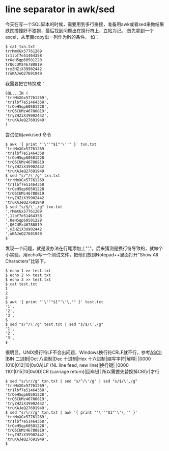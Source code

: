 line separator in awk/sed
===
今天在写一个SQL脚本的时候，需要用到多行拼接，准备用awk或者sed来做结果跌跌撞撞好不狼狈，最后找到问题出在换行符上，立帖为记。
首先拿到一个excel，从里面copy出一列作为IN的条件。
如：
```
$ cat txn.txt
trrMmXGx57761269
tr1lbf7e51464358
trOeH5qp60501228
trQ6CUMz46780819
tryZHZiX39902442
truKAJeQ27691949
```
我需要把它转换成：
```
SQL...IN (
'trrMmXGx57761269',
'tr1lbf7e51464358',
'trOeH5qp60501228',
'trQ6CUMz46780819',
'tryZHZiX39902442',
'truKAJeQ27691949'
)
```
尝试使用awk/sed 命令
```
$ awk '{ print "'\''"$1"'\''" }' txn.txt
'trrMmXGx57761269
'tr1lbf7e51464358
'trOeH5qp60501228
'trQ6CUMz46780819
'tryZHZiX39902442
'truKAJeQ27691949
$ sed "s/^/\'/g" txn.txt
'trrMmXGx57761269
'tr1lbf7e51464358
'trOeH5qp60501228
'trQ6CUMz46780819
'tryZHZiX39902442
'truKAJeQ27691949
$ sed "s/$/\',/g" txn.txt
',rMmXGx57761269
',1lbf7e51464358
',OeH5qp60501228
',Q6CUMz46780819
',yZHZiX39902442
',uKAJeQ27691949
$
```
发现一个问题，就是没办法在行尾添加上"',"。后来猜测是换行符导致的，就做个小实验，用echo写一个测试文件，把他们放到Notepad++里面打开"Show All Characters"比较下。
```
$ echo 1 >> test.txt
$ echo 2 >> test.txt
$ echo 3 >> test.txt
$ cat test.txt
1
2
3
$ awk '{ print "'\''"$1"'\'\,'" }' test.txt
'1',
'2',
'3',
$
$ sed "s/^/\'/g" test.txt | sed "s/$/\',/g"
'1',
'2',
'3',
$
```
很明显，UNIX换行符LF不会出问题，Windows换行符CRLF就不行。参考[ASCII](https://baike.baidu.com/item/ASCII)
|BIN 二进制|Oct 八进制|Dec 十进制|Hex 十六进制|缩写字符|解释|
|0000 1010|012|10|0x0A|LF (NL line feed, new line)|换行键|
|0000 1101|015|13|0x0D|CR (carriage return)|回车键|
所以需要先替换掉CR(\r)才行
```
$ sed "s/\r//g" txn.txt | sed "s/^/\'/g" | sed "s/$/\',/g"
'trrMmXGx57761269',
'tr1lbf7e51464358',
'trOeH5qp60501228',
'trQ6CUMz46780819',
'tryZHZiX39902442',
'truKAJeQ27691949',
$ sed "s/\r//g" txn.txt | awk '{ print "'\''"$1"'\'\,'" }'
'trrMmXGx57761269',
'tr1lbf7e51464358',
'trOeH5qp60501228',
'trQ6CUMz46780819',
'tryZHZiX39902442',
'truKAJeQ27691949',
$
```
